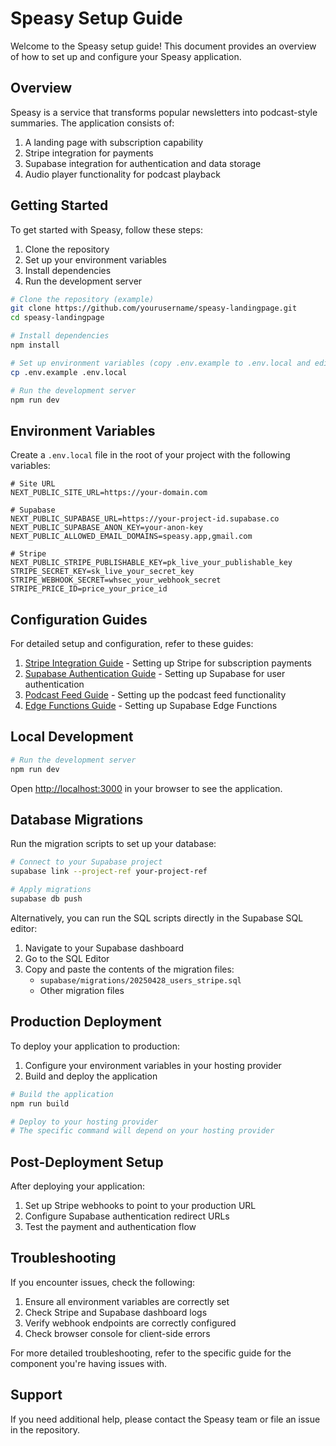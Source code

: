 # Speasy Setup Guide

Welcome to the Speasy setup guide! This document provides an overview of how to set up and configure your Speasy application.

## Overview

Speasy is a service that transforms popular newsletters into podcast-style summaries. The application consists of:

1. A landing page with subscription capability
2. Stripe integration for payments
3. Supabase integration for authentication and data storage
4. Audio player functionality for podcast playback

## Getting Started

To get started with Speasy, follow these steps:

1. Clone the repository
2. Set up your environment variables
3. Install dependencies
4. Run the development server

```bash
# Clone the repository (example)
git clone https://github.com/yourusername/speasy-landingpage.git
cd speasy-landingpage

# Install dependencies
npm install

# Set up environment variables (copy .env.example to .env.local and edit)
cp .env.example .env.local

# Run the development server
npm run dev
```

## Environment Variables

Create a `.env.local` file in the root of your project with the following variables:

```
# Site URL
NEXT_PUBLIC_SITE_URL=https://your-domain.com

# Supabase
NEXT_PUBLIC_SUPABASE_URL=https://your-project-id.supabase.co
NEXT_PUBLIC_SUPABASE_ANON_KEY=your-anon-key
NEXT_PUBLIC_ALLOWED_EMAIL_DOMAINS=speasy.app,gmail.com

# Stripe
NEXT_PUBLIC_STRIPE_PUBLISHABLE_KEY=pk_live_your_publishable_key
STRIPE_SECRET_KEY=sk_live_your_secret_key
STRIPE_WEBHOOK_SECRET=whsec_your_webhook_secret
STRIPE_PRICE_ID=price_your_price_id
```

## Configuration Guides

For detailed setup and configuration, refer to these guides:

1. [Stripe Integration Guide](./stripe-integration.md) - Setting up Stripe for subscription payments
2. [Supabase Authentication Guide](./supabase-auth.md) - Setting up Supabase for user authentication
3. [Podcast Feed Guide](./podcast-feed.md) - Setting up the podcast feed functionality
4. [Edge Functions Guide](./edge-functions.md) - Setting up Supabase Edge Functions

## Local Development

```bash
# Run the development server
npm run dev
```

Open [http://localhost:3000](http://localhost:3000) in your browser to see the application.

## Database Migrations

Run the migration scripts to set up your database:

```bash
# Connect to your Supabase project
supabase link --project-ref your-project-ref

# Apply migrations
supabase db push
```

Alternatively, you can run the SQL scripts directly in the Supabase SQL editor:

1. Navigate to your Supabase dashboard
2. Go to the SQL Editor
3. Copy and paste the contents of the migration files:
   - `supabase/migrations/20250428_users_stripe.sql`
   - Other migration files

## Production Deployment

To deploy your application to production:

1. Configure your environment variables in your hosting provider
2. Build and deploy the application

```bash
# Build the application
npm run build

# Deploy to your hosting provider
# The specific command will depend on your hosting provider
```

## Post-Deployment Setup

After deploying your application:

1. Set up Stripe webhooks to point to your production URL
2. Configure Supabase authentication redirect URLs
3. Test the payment and authentication flow

## Troubleshooting

If you encounter issues, check the following:

1. Ensure all environment variables are correctly set
2. Check Stripe and Supabase dashboard logs
3. Verify webhook endpoints are correctly configured
4. Check browser console for client-side errors

For more detailed troubleshooting, refer to the specific guide for the component you're having issues with.

## Support

If you need additional help, please contact the Speasy team or file an issue in the repository.  